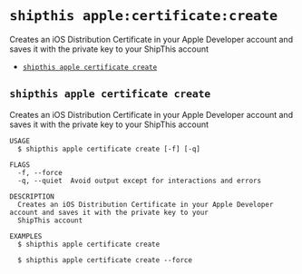 `shipthis apple:certificate:create`
===================================

Creates an iOS Distribution Certificate in your Apple Developer account and saves it with the private key to your ShipThis account

* [`shipthis apple certificate create`](#shipthis-apple-certificate-create)

## `shipthis apple certificate create`

Creates an iOS Distribution Certificate in your Apple Developer account and saves it with the private key to your ShipThis account

```
USAGE
  $ shipthis apple certificate create [-f] [-q]

FLAGS
  -f, --force
  -q, --quiet  Avoid output except for interactions and errors

DESCRIPTION
  Creates an iOS Distribution Certificate in your Apple Developer account and saves it with the private key to your
  ShipThis account

EXAMPLES
  $ shipthis apple certificate create

  $ shipthis apple certificate create --force
```

